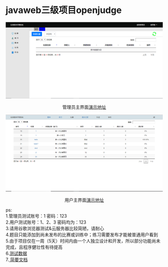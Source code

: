 # javaweb三级项目openjudge
<img src="/demo-picture/管理员主界面.PNG" />
<p align="center">管理员主界面<a href="http://106.13.44.33:8080/openJudge/sup">演示地址</a></p>
<img src="/demo-picture/用户主界面.PNG" />
<p align="center">用户主界面<a href="http://106.13.44.33:8080/openJudge/user">演示地址</a></p> 
ps:<br>
1.管理员测试账号：1 密码：123<br>
2.用户测试账号：1、2、3 密码均为：123<br>
3.请用谷歌浏览器测试&云服务器比较简陋，请耐心<br>
4.题目只能添加到尚未发布的比赛或训练中；练习需要发布才能被普通用户看到
5.由于项目仅在一周（5天）时间内由一个人独立设计和开发，所以部分功能尚未完成，且程序健壮性有待提高<br>
6.<a href="/data/hello.zip">测试数据</a><br>
7.<a href="/docs/课程设计报告熊思敏150104010145.docx">  简要文档</a>
